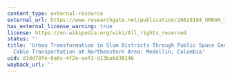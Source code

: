 ```yaml
---
content_type: external-resource
external_url: https://www.researchgate.net/publication/26628194_URBAN_TRANSFORMATION_IN_SLUM_DISTRICTS_THROUGH_PUBLIC_SPACE_GENERATION_AND_CABLE_TRANSPORTATION_AT_NORTHEASTERN_AREA_MEDELLIN_COLOMBIA
has_external_license_warning: true
license: https://en.wikipedia.org/wiki/All_rights_reserved
status: ''
title: 'Urban Transformation in Slum Districts Through Public Space Generation and
  Cable Transportation at Northeastern Area: Medellin, Colombia'
uid: d1dd78fe-0a6c-4f2e-aef3-d13ba6d30146
wayback_url: ''
---
```


